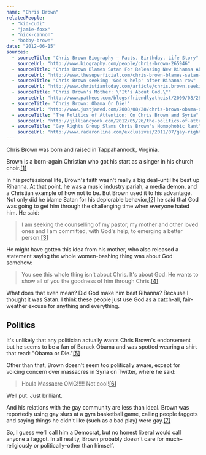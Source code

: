 ```yaml
---
name: "Chris Brown"
relatedPeople:
  - "kid-cudi"
  - "jamie-foxx"
  - "nick-cannon"
  - "bobby-brown"
date: "2012-06-15"
sources:
  - sourceTitle: "Chris Brown Biography – Facts, Birthday, Life Story"
    sourceUrl: "http://www.biography.com/people/chris-brown-265946"
  - sourceTitle: "Chris Brown Blames Satan For Releasing New Rihanna Abuse Photos"
    sourceUrl: "http://www.thesuperficial.com/chris-brown-blames-satan-for-releasing-new-rihanna-abuse-photos-02-2011"
  - sourceTitle: "Chris Brown seeking 'God's help' after Rihanna row"
    sourceUrl: "http://www.christiantoday.com/article/chris.brown.seeking.gods.help.after.rihanna.row/22599.htm"
  - sourceTitle: "Chris Brown's Mother: \"It's About God.\""
    sourceUrl: "http://www.patheos.com/blogs/friendlyatheist/2009/08/28/chris-browns-mother-its-about-god/"
  - sourceTitle: "Chris Brown: Obama Or Die!"
    sourceUrl: "http://www.justjared.com/2008/08/28/chris-brown-obama-or-die/"
  - sourceTitle: "The Politics of Attention: On Chris Brown and Syria"
    sourceUrl: "http://jilliancyork.com/2012/05/26/the-politics-of-attention-on-chris-brown-and-syria/"
  - sourceTitle: "Gay Rights Group Slams Chris Brown's Homophobic Rant"
    sourceUrl: "http://www.radaronline.com/exclusives/2011/07/gay-rights-group-slams-chris-browns-homophobic-rant"
---
```


Chris Brown was born and raised in Tappahannock, Virginia.

Brown is a born-again Christian who got his start as a singer in his church choir.<a class="source-citation" href="#http://www.biography.com/people/chris-brown-265946" title="Chris Brown Biography – Facts, Birthday, Life Story">[1]</a>

In his professional life, Brown's faith wasn't really a big deal–until he beat up Rihanna. At that point, he was a music industry pariah, a media demon, and a Christian example of how not to be. But Brown used it to his advantage. Not only did he blame Satan for his deplorable behavior,<a class="source-citation" href="#http://www.thesuperficial.com/chris-brown-blames-satan-for-releasing-new-rihanna-abuse-photos-02-2011" title="Chris Brown Blames Satan For Releasing New Rihanna Abuse Photos">[2]</a> he said that God was going to get him through the challenging time when everyone hated him. He said:

>I am seeking the counselling of my pastor, my mother and other loved ones and I am committed, with God's help, to emerging a better person.<a class="source-citation" href="#http://www.christiantoday.com/article/chris.brown.seeking.gods.help.after.rihanna.row/22599.htm" title="Chris Brown seeking &apos;God&apos;s help&apos; after Rihanna row">[3]</a>

He might have gotten this idea from his mother, who also released a statement saying the whole women-bashing thing was about God somehow:

>You see this whole thing isn't about Chris. It's about God. He wants to show all of you the goodness of him through Chris.<a class="source-citation" href="#http://www.patheos.com/blogs/friendlyatheist/2009/08/28/chris-browns-mother-its-about-god/" title="Chris Brown&apos;s Mother: &quot;It&apos;s About God.&quot;">[4]</a>

What does that even mean? Did God make him beat Rihanna? Because I thought it was Satan. I think these people just use God as a catch-all, fair-weather excuse for anything and everything.


## Politics

It's unlikely that any politician actually wants Chris Brown's endorsement but he seems to be a fan of Barack Obama and was spotted wearing a shirt that read: "Obama or Die."<a class="source-citation" href="#http://www.justjared.com/2008/08/28/chris-brown-obama-or-die/" title="Chris Brown: Obama Or Die!">[5]</a>

Other than that, Brown doesn't seem too politically aware, except for voicing concern over massacres in Syria on Twitter, where he said:

>Houla Massacre OMG!!!!! Not cool!<a class="source-citation" href="#http://jilliancyork.com/2012/05/26/the-politics-of-attention-on-chris-brown-and-syria/" title="The Politics of Attention: On Chris Brown and Syria">[6]</a>

Well put. Just brilliant.

And his relations with the gay community are less than ideal. Brown was reportedly using gay slurs at a gym basketball game, calling people faggots and saying things he didn't like (such as a bad play) were gay.<a class="source-citation" href="#http://www.radaronline.com/exclusives/2011/07/gay-rights-group-slams-chris-browns-homophobic-rant" title="Gay Rights Group Slams Chris Brown&apos;s Homophobic Rant">[7]</a>

So, I guess we'll call him a Democrat, but no honest liberal would call anyone a faggot. In all reality, Brown probably doesn't care for much–religiously or politically–other than himself.